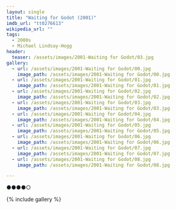 ```yaml
---
layout: single
title: "Waiting for Godot (2001)"
imdb_url: "tt0276613"
wikipedia_url: ""
tags:
  - 2000s 
  - Michael Lindsay-Hogg
header:
  teaser: /assets/images/2001-Waiting for Godot/03.jpg
gallery:
  - url: /assets/images/2001-Waiting for Godot/00.jpg
    image_path: /assets/images/2001-Waiting for Godot/00.jpg  
  - url: /assets/images/2001-Waiting for Godot/01.jpg
    image_path: /assets/images/2001-Waiting for Godot/01.jpg
  - url: /assets/images/2001-Waiting for Godot/02.jpg
    image_path: /assets/images/2001-Waiting for Godot/02.jpg
  - url: /assets/images/2001-Waiting for Godot/03.jpg
    image_path: /assets/images/2001-Waiting for Godot/03.jpg
  - url: /assets/images/2001-Waiting for Godot/04.jpg
    image_path: /assets/images/2001-Waiting for Godot/04.jpg
  - url: /assets/images/2001-Waiting for Godot/05.jpg
    image_path: /assets/images/2001-Waiting for Godot/05.jpg
  - url: /assets/images/2001-Waiting for Godot/06.jpg
    image_path: /assets/images/2001-Waiting for Godot/06.jpg
  - url: /assets/images/2001-Waiting for Godot/07.jpg
    image_path: /assets/images/2001-Waiting for Godot/07.jpg
  - url: /assets/images/2001-Waiting for Godot/08.jpg
    image_path: /assets/images/2001-Waiting for Godot/08.jpg

---
```

●●●●○

{% include gallery %}
